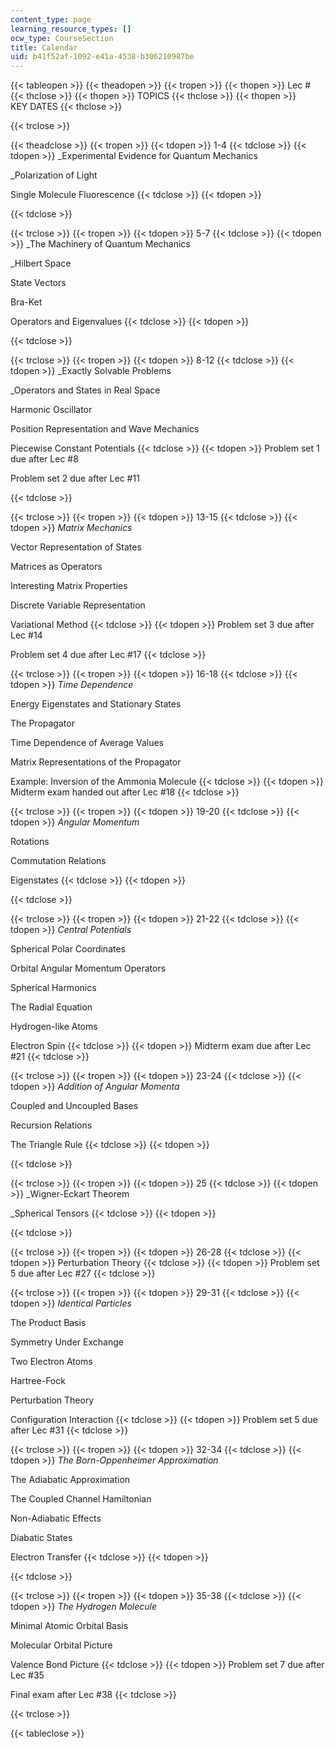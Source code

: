 ```yaml
---
content_type: page
learning_resource_types: []
ocw_type: CourseSection
title: Calendar
uid: b41f52af-1092-e41a-4538-b306210987be
---
```


{{< tableopen >}}
{{< theadopen >}}
{{< tropen >}}
{{< thopen >}}
Lec #
{{< thclose >}}
{{< thopen >}}
TOPICS
{{< thclose >}}
{{< thopen >}}
KEY DATES
{{< thclose >}}

{{< trclose >}}

{{< theadclose >}}
{{< tropen >}}
{{< tdopen >}}
1-4
{{< tdclose >}}
{{< tdopen >}}
_Experimental Evidence for Quantum Mechanics  
  
_Polarization of Light  
  
Single Molecule Fluorescence
{{< tdclose >}}
{{< tdopen >}}

{{< tdclose >}}

{{< trclose >}}
{{< tropen >}}
{{< tdopen >}}
5-7
{{< tdclose >}}
{{< tdopen >}}
_The Machinery of Quantum Mechanics  
  
_Hilbert Space  
  
State Vectors  
  
Bra-Ket  
  
Operators and Eigenvalues
{{< tdclose >}}
{{< tdopen >}}

{{< tdclose >}}

{{< trclose >}}
{{< tropen >}}
{{< tdopen >}}
8-12
{{< tdclose >}}
{{< tdopen >}}
_Exactly Solvable Problems  
  
_Operators and States in Real Space  
  
Harmonic Oscillator  
  
Position Representation and Wave Mechanics  
  
Piecewise Constant Potentials
{{< tdclose >}}
{{< tdopen >}}
Problem set 1 due after Lec #8  
  
Problem set 2 due after Lec #11  
  

{{< tdclose >}}

{{< trclose >}}
{{< tropen >}}
{{< tdopen >}}
13-15
{{< tdclose >}}
{{< tdopen >}}
_Matrix Mechanics_  
  
Vector Representation of States  
  
Matrices as Operators  
  
Interesting Matrix Properties  
  
Discrete Variable Representation  
  
Variational Method
{{< tdclose >}}
{{< tdopen >}}
Problem set 3 due after Lec #14  
  
Problem set 4 due after Lec #17
{{< tdclose >}}

{{< trclose >}}
{{< tropen >}}
{{< tdopen >}}
16-18
{{< tdclose >}}
{{< tdopen >}}
_Time Dependence_  
  
Energy Eigenstates and Stationary States  
  
The Propagator  
  
Time Dependence of Average Values  
  
Matrix Representations of the Propagator  
  
Example: Inversion of the Ammonia Molecule
{{< tdclose >}}
{{< tdopen >}}
Midterm exam handed out after Lec #18
{{< tdclose >}}

{{< trclose >}}
{{< tropen >}}
{{< tdopen >}}
19-20
{{< tdclose >}}
{{< tdopen >}}
_Angular Momentum_  
  
Rotations  
  
Commutation Relations  
  
Eigenstates
{{< tdclose >}}
{{< tdopen >}}

{{< tdclose >}}

{{< trclose >}}
{{< tropen >}}
{{< tdopen >}}
21-22
{{< tdclose >}}
{{< tdopen >}}
_Central Potentials_  
  
Spherical Polar Coordinates  
  
Orbital Angular Momentum Operators  
  
Spherical Harmonics  
  
The Radial Equation  
  
Hydrogen-like Atoms  
  
Electron Spin
{{< tdclose >}}
{{< tdopen >}}
Midterm exam due after Lec #21
{{< tdclose >}}

{{< trclose >}}
{{< tropen >}}
{{< tdopen >}}
23-24
{{< tdclose >}}
{{< tdopen >}}
_Addition of Angular Momenta_  
  
Coupled and Uncoupled Bases  
  
Recursion Relations  
  
The Triangle Rule
{{< tdclose >}}
{{< tdopen >}}

{{< tdclose >}}

{{< trclose >}}
{{< tropen >}}
{{< tdopen >}}
25
{{< tdclose >}}
{{< tdopen >}}
_Wigner-Eckart Theorem  
  
_Spherical Tensors
{{< tdclose >}}
{{< tdopen >}}

{{< tdclose >}}

{{< trclose >}}
{{< tropen >}}
{{< tdopen >}}
26-28
{{< tdclose >}}
{{< tdopen >}}
Perturbation Theory
{{< tdclose >}}
{{< tdopen >}}
Problem set 5 due after Lec #27
{{< tdclose >}}

{{< trclose >}}
{{< tropen >}}
{{< tdopen >}}
29-31
{{< tdclose >}}
{{< tdopen >}}
_Identical Particles_  
  
The Product Basis  
  
Symmetry Under Exchange  
  
Two Electron Atoms  
  
Hartree-Fock  
  
Perturbation Theory  
  
Configuration Interaction
{{< tdclose >}}
{{< tdopen >}}
Problem set 5 due after Lec #31
{{< tdclose >}}

{{< trclose >}}
{{< tropen >}}
{{< tdopen >}}
32-34
{{< tdclose >}}
{{< tdopen >}}
_The Born-Oppenheimer Approximation_  
  
The Adiabatic Approximation  
  
The Coupled Channel Hamiltonian  
  
Non-Adiabatic Effects  
  
Diabatic States  
  
Electron Transfer
{{< tdclose >}}
{{< tdopen >}}

{{< tdclose >}}

{{< trclose >}}
{{< tropen >}}
{{< tdopen >}}
35-38
{{< tdclose >}}
{{< tdopen >}}
_The Hydrogen Molecule_  
  
Minimal Atomic Orbital Basis  
  
Molecular Orbital Picture  
  
Valence Bond Picture
{{< tdclose >}}
{{< tdopen >}}
Problem set 7 due after Lec #35  
  
Final exam after Lec #38
{{< tdclose >}}

{{< trclose >}}

{{< tableclose >}}